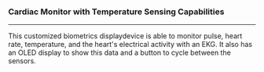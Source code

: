### Cardiac Monitor with Temperature Sensing Capabilities
---
This customized biometrics displaydevice is able to monitor pulse, heart rate, temperature, and the heart's electrical activity with an EKG.  It also has an OLED display to show this data and a button to cycle between the sensors.
